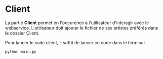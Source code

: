 # Client

La partie **Client** permet en l'occurence à l'utilisateur d'interagir avec le webservice. L'utilisateur doit ajouter le fichier de ses artistes préférés dans le dossier Client.

Pour lancer le code client, il suffit de lancer ce code dans le terminal
```
python main.py
```